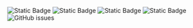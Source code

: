 ![Static Badge](https://img.shields.io/badge/blacklists-60-000000) ![Static Badge](https://img.shields.io/badge/blacklisted-2912311-cc0000) ![Static Badge](https://img.shields.io/badge/whitelisted-2244-00CC00) ![Static Badge](https://img.shields.io/badge/streaming_blacklist-28107-000000) ![GitHub issues](https://img.shields.io/github/issues/fabriziosalmi/blacklists)
